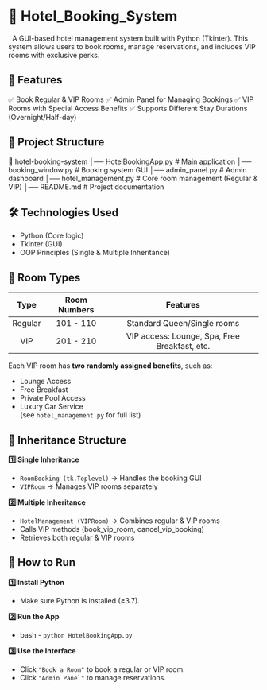 # 🏨 Hotel_Booking_System

&nbsp;&nbsp;A GUI-based hotel management system built with Python (Tkinter). This system allows users to book rooms, manage reservations, and includes VIP rooms with exclusive perks.

## 📌 Features
✅ Book Regular & VIP Rooms
✅ Admin Panel for Managing Bookings
✅ VIP Rooms with Special Access Benefits
✅ Supports Different Stay Durations (Overnight/Half-day)


## 📂 Project Structure
📁 hotel-booking-system
│── HotelBookingApp.py      # Main application
│── booking_window.py       # Booking system GUI
│── admin_panel.py          # Admin dashboard
│── hotel_management.py     # Core room management (Regular & VIP)
│── README.md               # Project documentation

## 🛠 Technologies Used
- Python (Core logic)
- Tkinter (GUI)
- OOP Principles (Single & Multiple Inheritance)

## 🏨 Room Types
| Type | Room Numbers | Features |
| :-------------: | :-----: | :-----------: |
| Regular | 101 - 110 | Standard Queen/Single rooms |
| VIP | 201 - 210 | VIP access: Lounge, Spa, Free Breakfast, etc. |

Each VIP room has **two randomly assigned benefits**, such as:

- Lounge Access
- Free Breakfast
- Private Pool Access
- Luxury Car Service <br>
(see `hotel_management.py` for full list)

## 🔹 Inheritance Structure
**1️⃣ Single Inheritance** <br>
- `RoomBooking (tk.Toplevel)` → Handles the booking GUI <br>
- `VIPRoom` → Manages VIP rooms separately<br>

**2️⃣ Multiple Inheritance** <br>
- `HotelManagement (VIPRoom)` → Combines regular & VIP rooms <br>
- Calls VIP methods (book_vip_room, cancel_vip_booking)<br>
- Retrieves both regular & VIP rooms<br>

## 🚀 How to Run
**1️⃣ Install Python** <br>
- Make sure Python is installed (≥3.7).<br>

**2️⃣ Run the App**<br>
- bash - `python HotelBookingApp.py`<br>

**3️⃣ Use the Interface**
- Click `"Book a Room"` to book a regular or VIP room.
- Click `"Admin Panel"` to manage reservations.

